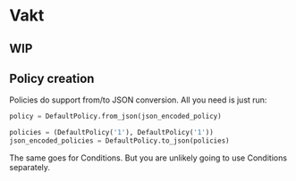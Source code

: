 # Vakt

## WIP


## Policy creation

Policies do support from/to JSON conversion.
All you need is just run:
```python
policy = DefaultPolicy.from_json(json_encoded_policy)

policies = (DefaultPolicy('1'), DefaultPolicy('1'))
json_encoded_policies = DefaultPolicy.to_json(policies)
```

The same goes for Conditions. But you are unlikely going to use Conditions separately.
